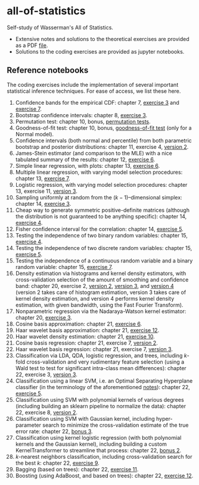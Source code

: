 # all-of-statistics
Self-study of Wasserman's All of Statistics.
- Extensive notes and solutions to the theoretical exercises are provided as a PDF [file](https://github.com/aremondtiedrez/all-of-statistics/blob/main/all_of_statistics_notes.pdf).
- Solutions to the coding exercises are provided as jupyter notebooks.

## Reference notebooks
The coding exercises include the implementation of several important statistical inference techniques.
For ease of access, we list these here.
 1. Confidence bands for the empirical CDF: chapter 7, [exercise 3](https://github.com/aremondtiedrez/all-of-statistics/blob/main/ch07/Chapter%2007%20-%20Exercise%2003.ipynb)
    and [exercise 7](https://github.com/aremondtiedrez/all-of-statistics/blob/main/ch07/Chapter%2007%20-%20Exercise%2007.ipynb).
 2. Bootstrap confidence intervals: chapter 8, [exercise 3](https://github.com/aremondtiedrez/all-of-statistics/blob/main/ch08/Chapter%2008%20-%20Exercise%2003.ipynb).
 3. Permutation test: chapter 10, bonus, [permutation tests](https://github.com/aremondtiedrez/all-of-statistics/blob/main/ch10/Chapter%2010%20-%20Bonus%20-%20Permutation%20Tests.ipynb).
 4. Goodness-of-fit test: chapter 10, bonus, [goodness-of-fit test](https://github.com/aremondtiedrez/all-of-statistics/blob/main/ch10/Chapter%2010%20-%20Bonus%20-%20Goodness-of-fit%20Test.ipynb) (only for a Normal model).
 5. Confidence intervals (both normal and percentile) from both parametric bootstrap and posterior distributions:
    chapter 11, exercise 4, [version 2](https://github.com/aremondtiedrez/all-of-statistics/blob/main/ch11/Chapter%2011%20-%20Exercise%2004%20-%20Version%202.ipynb).
 6. James-Stein estimator (and comparison to the MLE) with a nice tabulated summary of the results: chapter 12, [exercise 6](https://github.com/aremondtiedrez/all-of-statistics/blob/main/ch12/Chapter%2012%20-%20Exercise%2006.ipynb).
 7. Simple linear regression, with plots: chapter 13, [exercise 6](https://github.com/aremondtiedrez/all-of-statistics/blob/main/ch13/Chapter%2013%20-%20Exercise%2006.ipynb).
 8. Multiple linear regression, with varying model selection procedures: chapter 13, [exercise 7](https://github.com/aremondtiedrez/all-of-statistics/blob/main/ch13/Chapter%2013%20-%20Exercise%2007.ipynb).
 9. Logistic regression, with varying model selection procedures: chapter 13, exercise 11, [version 3](https://github.com/aremondtiedrez/all-of-statistics/blob/main/ch13/Chapter%2013%20-%20Exercise%2011%20-%20Version%203.ipynb).
10. Sampling uniformly at random from the $(k−1)$–dimensional simplex: chapter 14, [exercise 3](https://github.com/aremondtiedrez/all-of-statistics/blob/main/ch14/Chapter%2014%20-%20Exercise%2003.ipynb).
11. Cheap way to generate symmetric positive-definite matrices (although the distribution is not guaranteed to be anything specific):
    chapter 14, [exercise 4](https://github.com/aremondtiedrez/all-of-statistics/blob/main/ch14/Chapter%2014%20-%20Exercise%2004.ipynb).
12. Fisher confidence interval for the correlation: chapter 14, [exercise 5](https://github.com/aremondtiedrez/all-of-statistics/blob/main/ch14/Chapter%2014%20-%20Exercise%2005.ipynb).
13. Testing the independence of two binary random variables: chapter 15, [exercise 4](https://github.com/aremondtiedrez/all-of-statistics/blob/main/ch15/Chapter%2015%20-%20Exercise%2004.ipynb).
14. Testing the independence of two discrete random variables: chapter 15, [exercise 5](https://github.com/aremondtiedrez/all-of-statistics/blob/main/ch15/Chapter%2015%20-%20Exercise%2005.ipynb).
15. Testing the independence of a continuous random variable and a binary random variable: chapter 15, [exercise 7](https://github.com/aremondtiedrez/all-of-statistics/blob/main/ch15/Chapter%2015%20-%20Exercise%2007.ipynb).
16. Density estimation via histograms and kernel density estimators, with cross-validation selection of the amount of smoothing and confidence band:
    chapter 20, exercise 2, [version 2](https://github.com/aremondtiedrez/all-of-statistics/blob/main/ch20/Chapter%2020%20-%20Exercise%2002%20-%20Version%202.ipynb),
    [version 3](https://github.com/aremondtiedrez/all-of-statistics/blob/main/ch20/Chapter%2020%20-%20Exercise%2002%20-%20Version%203.ipynb), and
    [version 4](https://github.com/aremondtiedrez/all-of-statistics/blob/main/ch20/Chapter%2020%20-%20Exercise%2002%20-%20Version%204.ipynb)
    (version 2 takes care of histogram estimation, version 3 takes care of kernel density estimation, and version 4 performs kernel density estimation, with given bandwidth, using the Fast Fourier Transform).
17. Nonparametric regression via the Nadaraya-Watson kernel estimator: chapter 20, [exercise 3](https://github.com/aremondtiedrez/all-of-statistics/blob/main/ch20/Chapter%2020%20-%20Exercise%2003.ipynb).
18. Cosine basis approximation: chapter 21, [exercise 6](https://github.com/aremondtiedrez/all-of-statistics/blob/main/ch21/Chapter%2021%20-%20Exercise%2006.ipynb).
19. Haar wavelet basis approximation: chapter 21, [exercise 12](https://github.com/aremondtiedrez/all-of-statistics/blob/main/ch21/Chapter%2021%20-%20Exercise%2012.ipynb).
20. Haar wavelet density estimation: chapter 21, [exercise 10](https://github.com/aremondtiedrez/all-of-statistics/blob/main/ch21/Chapter%2021%20-%20Exercise%2010.ipynb).
21. Cosine basis regression: chapter 21, exercise 7, [version 2](https://github.com/aremondtiedrez/all-of-statistics/blob/main/ch21/Chapter%2021%20-%20Exercise%2007%20-%20Version%202.ipynb).
22. Haar wavelet basis regression: chapter 21, exercise 7, [version 3](https://github.com/aremondtiedrez/all-of-statistics/blob/main/ch21/Chapter%2021%20-%20Exercise%2007%20-%20Version%203.ipynb).
23. Classification via LDA, QDA, logistic regression, and trees, including $k$-fold cross-validation and very rudimentary feature selection (using a Wald test to test for significant intra-class mean differences):
    chapter 22, exercise 3, [version 3](https://github.com/aremondtiedrez/all-of-statistics/blob/main/ch22/Chapter%2022%20-%20Exercise%2003%20-%20Version%203.ipynb).
24. Classification using a linear SVM, i.e. an Optimal Separating Hyperplane classifier (in the terminology of the aforementioned [notes](https://github.com/aremondtiedrez/all-of-statistics/blob/main/all_of_statistics_notes.pdf)):
    chapter 22, [exercise 5](https://github.com/aremondtiedrez/all-of-statistics/blob/main/ch22/Chapter%2022%20-%20Exercise%2005.ipynb).
25. Classification using SVM with polynomial kernels of various degrees (including building an sklearn pipeline to normalize the data):
    chapter 22, exercise 8, [version 2](https://github.com/aremondtiedrez/all-of-statistics/blob/main/ch22/Chapter%2022%20-%20Exercise%2008%20-%20Version%2002.ipynb).
26. Classification using SVM with Gaussian kernel, including hyper-parameter search to minimize the cross-validation estimate of the true error rate:
    chapter 22, [bonus 3](https://github.com/aremondtiedrez/all-of-statistics/blob/main/ch22/Chapter%2022%20-%20Bonus%2003.ipynb).
27. Classification using kernel logistic regression (with both polynomial kernels and the Gaussian kernel), including building a custom KernelTransformer to streamline that process:
    chapter 22, [bonus 2](https://github.com/aremondtiedrez/all-of-statistics/blob/main/ch22/Chapter%2022%20-%20Bonus%2002.ipynb).
28. $k$-nearest neighbors classification, including cross-validation search for the best $k$:
    chapter 22, [exercise 9](https://github.com/aremondtiedrez/all-of-statistics/blob/main/ch22/Chapter%2022%20-%20Exercise%2009.ipynb).
29. Bagging (based on trees): chapter 22, [exercise 11](https://github.com/aremondtiedrez/all-of-statistics/blob/main/ch22/Chapter%2022%20-%20Exercise%2011.ipynb).
30. Boosting (using AdaBoost, and based on trees): chapter 22, [exercise 12](https://github.com/aremondtiedrez/all-of-statistics/blob/main/ch22/Chapter%2022%20-%20Exercise%2012.ipynb).
